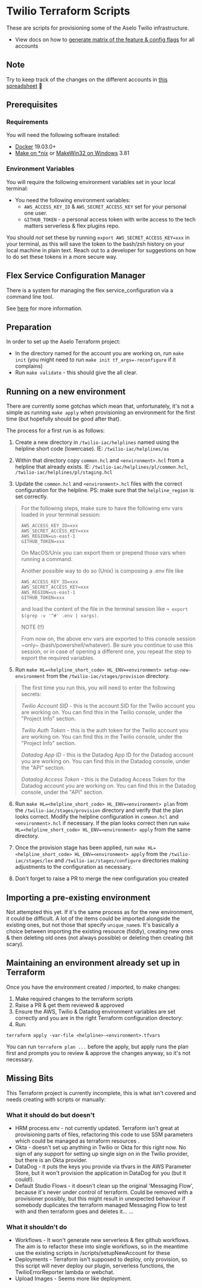 # Twilio Terraform Scripts

These are scripts for provisioning some of the Aselo Twilio infrastructure.

- View docs on how to [generate matrix of the feature & config flags](Flags-Matrix.md) for all accounts

## Note

Try to keep track of the changes on the different accounts in [this spreadsheet](https://app.box.com/file/1109527438079) 🙏

## Prerequisites

### Requirements

You will need the following software installed:

- [Docker](https://docs.docker.com/get-docker/) 19.03.0+
- [Make on *nix](https://www.gnu.org/software/make/) or [MakeWin32 on Windows](http://gnuwin32.sourceforge.net/packages/make.htm) 3.81

### Environment Variables

You will require the following environment variables set in your local terminal:

* You need the following environment variables:
  - `AWS_ACCESS_KEY_ID` & `AWS_SECRET_ACCESS_KEY` set for your personal one user.
  - `GITHUB_TOKEN` - a personal access token with write access to the tech matters serverless & flex plugins repo.

You should *not* set these by running `export AWS_SECRET_ACCESS_KEY=xxx` in your terminal, as this will save the token to the bash/zsh history on your local machine in plain text. Reach out to a developer for suggestions on how to do set these tokens in a more secure way.

## Flex Service Configuration Manager

There is a system for managing the flex service_configuration via a command line tool.

See [here](./docs/service_configuration.md) for more information.

## Preparation

In order to set up the Aselo Terraform project:

* In the directory named for the account you are working on, run `make init` (you might need to run `make init tf_args=-reconfigure` if it complains)
* Run `make validate` - this should give the all clear.

## Running on a new environment

There are currently some gotchas which mean that, unfortunately, it's not a simple as running `make apply` when provisioning an environment for the first time (but hopefully should be good after that).

The process for a first run is as follows:

1. Create a new directory in `/twilio-iac/helplines` named using the helpline short code (lowercase). IE: `/twilio-iac/helplines/as`

2. Within that directory copy `common.hcl` and `<environment>.hcl` from a helpline that already exists. IE: `/twilio-iac/helplines/pl/common.hcl`, `/twilio-iac/helplines/pl/staging.hcl`

3. Update the `common.hcl` and `<environment>.hcl` files with the correct configuration for the helpline. PS: make sure that the `helpline_region` is set correctly.

> For the following steps, make sure to have the following env vars loaded in your terminal session:
> ```
> AWS_ACCESS_KEY_ID=xxx
> AWS_SECRET_ACCESS_KEY=xxx
> AWS_REGION=us-east-1
> GITHUB_TOKEN=xxx
> ```
> On MacOS/Unix you can export them or prepend those vars when running a command.
>
> Another possible way to do so (Unix) is composing a .env file like
> ```
> AWS_ACCESS_KEY_ID=xxx
> AWS_SECRET_ACCESS_KEY=xxx
> AWS_REGION=us-east-1
> GITHUB_TOKEN=xxx
> ```
> and load the content of the file in the terminal session like `➜ export $(grep -v '^#' .env | xargs)`.
>
> NOTE (!!)
>
> From now on, the above env vars are exported to this console session ~only~ (bash/powershell/whatever). Be sure you continue to use this session, or in case of opening a different one, you repeat the step to export the required variables.

5. Run `make HL=<helpline_short_code> HL_ENV=<environment> setup-new-environment` from the `/twilio-iac/stages/provision` directory.

> The first time you run this, you will need to enter the following secrets:
>
> *Twilio Account SID* - this is the account SID for the Twilio account you are working on. You can find this in the Twilio console, under the "Project Info" section.
>
> *Twilio Auth Token* - this is the auth token for the Twilio account you are working on. You can find this in the Twilio console, under the "Project Info" section.
>
> *Datadog App ID* - this is the Datadog App ID for the Datadog account you are working on. You can find this in the Datadog console, under the "API" section.
>
> *Datadog Access Token* - this is the Datadog Access Token for the Datadog account you are working on. You can find this in the Datadog console, under the "API" section.

6. Run `make HL=<helpline_short_code> HL_ENV=<environment> plan` from the `/twilio-iac/stages/provision` directory and verify that the plan looks correct. Modify the helpline configuration in `common.hcl` and `<environment>.hcl` if necessary. If the plan looks correct then run `make HL=<helpline_short_code> HL_ENV=<environment> apply` from the same directory.

7. Once the provision stage has been applied, run `make HL=<helpline_short_code> HL_ENV=<environment> apply` from the `/twilio-iac/stages/lex` and `/twilio-iac/stages/configure` directories making adjustments to the configuration as necessary.

8. Don't forget to raise a PR to merge the new configuration you created

## Importing a pre-existing environment

Not attempted this yet. If it's the same process as for the new environment, it could be difficult. A lot of the items could be imported alongside the existing ones, but not those that specify `unique_name`s. It's basically a choice between importing the existing resource (fiddly), creating new ones & then deleting old ones (not always possible) or deleting then creating (bit scary).

## Maintaining an environment already set up in Terraform

Once you have the environment created / imported, to make changes:

1. Make required changes to the terraform scripts
2. Raise a PR & get them reviewed & approved
3. Ensure the AWS, Twilio & Datadog environment variables are set correctly and you are in the right Terraform configuration directory:
4. Run:
```shell
terraform apply -var-file <helpline>-<environment>.tfvars
```

You can run `terraform plan ...` before the apply, but apply runs the plan first and prompts you to review & approve the changes anyway, so it's not necessary.

## Missing Bits

This Terraform project is currently incomplete, this is what isn't covered and needs creating with scripts or manually:

### What it should do but doesn't

* HRM process.env - not currently updated. Terraform isn't great at provisioning parts of files, refactoring this code to use SSM parameters which could be managed as terraform resources .
* Okta - doesn't set up anything in Twilio or Okta for this right now. No sign of any support for setting up single sign on in the Twilio provider, but there is an Okta provider.
* DataDog - it puts the keys you provide via tfvars in the AWS Parameter Store, but it won't provision the application in DataDog for you (but it could!).
* Default Studio Flows - it doesn't clean up the original 'Messaging Flow', because it's never under control of terraform. Could be removed with a provisioner possibly, but this might result in unexpected behaviour if somebody duplicates the terraform managed Messaging Flow to test with and then terraform goes and deletes it...
...

### What it shouldn't do

* Workflows - It won't generate new serverless & flex github workflows. The aim is to refactor these into single workflows, so in the meantime use the existing scripts in /scripts/setupNewAccount for these
* Deployments - Terraform isn't supposed to deploy, only provision, so this script will never deploy our plugin, serverless functions, the TwilioErrorReporter lambda or webchat.
* Upload Images - Seems more like deployment.
